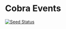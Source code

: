 # Cobra Events

[![Seed Status](https://api.seed.run/sean/cobra-events/stages/prod/build_badge)](https://console.seed.run/sean/cobra-events)
